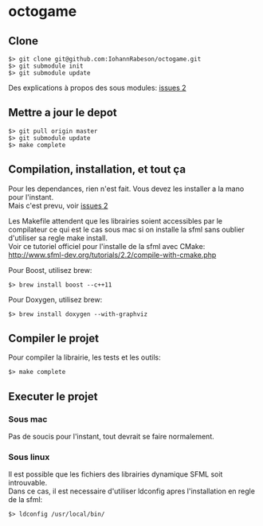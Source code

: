 # octogame

## Clone

    $> git clone git@github.com:IohannRabeson/octogame.git
    $> git submodule init
    $> git submodule update

Des explications à propos des sous modules: [issues 2](http://git-scm.com/book/fr/v1/Utilitaires-Git-Sous-modules)

## Mettre a jour le depot

	$> git pull origin master
	$> git submodule update
	$> make complete

## Compilation, installation, et tout ça

Pour les dependances, rien n'est fait. Vous devez les installer a la mano
pour l'instant.  
Mais c'est prevu, voir [issues 2](https://github.com/IohannRabeson/octogame/issues/2)

Les Makefile attendent que les librairies soient accessibles par le compilateur
ce qui est le cas sous mac si on installe la sfml sans oublier
d'utiliser sa regle make install.  
Voir ce tutoriel officiel pour l'installe de la sfml avec CMake:
http://www.sfml-dev.org/tutorials/2.2/compile-with-cmake.php

Pour Boost, utilisez brew:

    $> brew install boost --c++11
    
Pour Doxygen, utilisez brew:

    $> brew install doxygen --with-graphviz

## Compiler le projet

Pour compiler la librairie, les tests et les outils:

	$> make complete

## Executer le projet

### Sous mac

Pas de soucis pour l'instant, tout devrait se faire normalement.

### Sous linux

Il est possible que les fichiers des librairies dynamique SFML soit introuvable.  
Dans ce cas, il est necessaire d'utiliser ldconfig apres l'installation en regle de la sfml:

	$> ldconfig /usr/local/bin/
